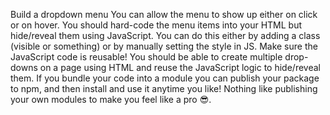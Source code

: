 Build a dropdown menu
You can allow the menu to show up either on click or on hover.
You should hard-code the menu items into your HTML but hide/reveal them using JavaScript. You can do this either by adding a class (visible or something) or by manually setting the style in JS.
Make sure the JavaScript code is reusable! You should be able to create multiple drop-downs on a page using HTML and reuse the JavaScript logic to hide/reveal them.
If you bundle your code into a module you can publish your package to npm, and then install and use it anytime you like! Nothing like publishing your own modules to make you feel like a pro 😎.

